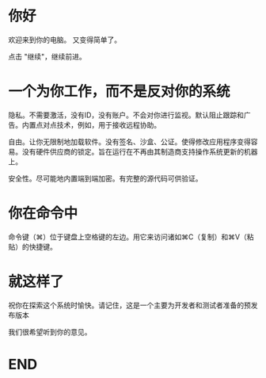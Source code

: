 # 你好

欢迎来到你的电脑。
又变得简单了。

点击 "继续"，继续前进。

# 一个为你工作，而不是反对你的系统

隐私。不需要激活，没有ID，没有账户。不会对你进行监视。默认阻止跟踪和广告。内置点对点技术，例如，用于接收远程协助。

自由。让你无限制地加载软件。没有签名、沙盒、公证。使得修改应用程序变得容易。没有硬件供应商的锁定。旨在运行在不再由其制造商支持操作系统更新的机器上。

安全性。尽可能地内置端到端加密。有完整的源代码可供验证。

# 你在命令中

命令键（⌘）位于键盘上空格键的左边。用它来访问诸如⌘C（复制）和⌘V（粘贴）的快捷键。

# 就这样了

祝你在探索这个系统时愉快。请记住，这是一个主要为开发者和测试者准备的预发布版本

我们很希望听到你的意见。

# END
